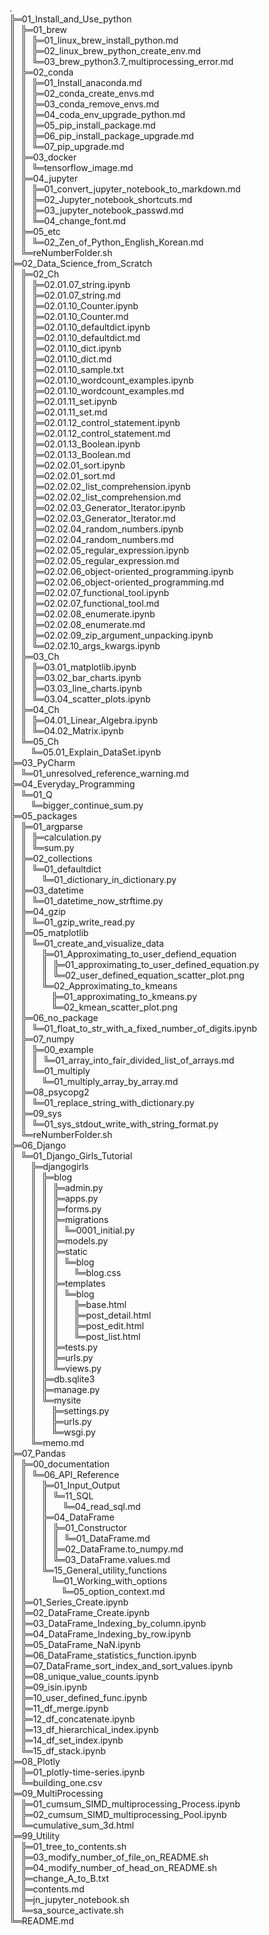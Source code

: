 .  
╠═01_Install_and_Use_python  
║&nbsp;&nbsp;╠═01_brew  
║&nbsp;&nbsp;║&nbsp;&nbsp;╠═01_linux_brew_install_python.md  
║&nbsp;&nbsp;║&nbsp;&nbsp;╠═02_linux_brew_python_create_env.md  
║&nbsp;&nbsp;║&nbsp;&nbsp;╚═03_brew_python3.7_multiprocessing_error.md  
║&nbsp;&nbsp;╠═02_conda  
║&nbsp;&nbsp;║&nbsp;&nbsp;╠═01_Install_anaconda.md  
║&nbsp;&nbsp;║&nbsp;&nbsp;╠═02_conda_create_envs.md  
║&nbsp;&nbsp;║&nbsp;&nbsp;╠═03_conda_remove_envs.md  
║&nbsp;&nbsp;║&nbsp;&nbsp;╠═04_coda_env_upgrade_python.md  
║&nbsp;&nbsp;║&nbsp;&nbsp;╠═05_pip_install_package.md  
║&nbsp;&nbsp;║&nbsp;&nbsp;╠═06_pip_install_package_upgrade.md  
║&nbsp;&nbsp;║&nbsp;&nbsp;╚═07_pip_upgrade.md  
║&nbsp;&nbsp;╠═03_docker  
║&nbsp;&nbsp;║&nbsp;&nbsp;╚═tensorflow_image.md  
║&nbsp;&nbsp;╠═04_jupyter  
║&nbsp;&nbsp;║&nbsp;&nbsp;╠═01_convert_jupyter_notebook_to_markdown.md  
║&nbsp;&nbsp;║&nbsp;&nbsp;╠═02_Jupyter_notebook_shortcuts.md  
║&nbsp;&nbsp;║&nbsp;&nbsp;╠═03_jupyter_notebook_passwd.md  
║&nbsp;&nbsp;║&nbsp;&nbsp;╚═04_change_font.md  
║&nbsp;&nbsp;╠═05_etc  
║&nbsp;&nbsp;║&nbsp;&nbsp;╚═02_Zen_of_Python_English_Korean.md  
║&nbsp;&nbsp;╚═reNumberFolder.sh  
╠═02_Data_Science_from_Scratch  
║&nbsp;&nbsp;╠═02_Ch  
║&nbsp;&nbsp;║&nbsp;&nbsp;╠═02.01.07_string.ipynb  
║&nbsp;&nbsp;║&nbsp;&nbsp;╠═02.01.07_string.md  
║&nbsp;&nbsp;║&nbsp;&nbsp;╠═02.01.10_Counter.ipynb  
║&nbsp;&nbsp;║&nbsp;&nbsp;╠═02.01.10_Counter.md  
║&nbsp;&nbsp;║&nbsp;&nbsp;╠═02.01.10_defaultdict.ipynb  
║&nbsp;&nbsp;║&nbsp;&nbsp;╠═02.01.10_defaultdict.md  
║&nbsp;&nbsp;║&nbsp;&nbsp;╠═02.01.10_dict.ipynb  
║&nbsp;&nbsp;║&nbsp;&nbsp;╠═02.01.10_dict.md  
║&nbsp;&nbsp;║&nbsp;&nbsp;╠═02.01.10_sample.txt  
║&nbsp;&nbsp;║&nbsp;&nbsp;╠═02.01.10_wordcount_examples.ipynb  
║&nbsp;&nbsp;║&nbsp;&nbsp;╠═02.01.10_wordcount_examples.md  
║&nbsp;&nbsp;║&nbsp;&nbsp;╠═02.01.11_set.ipynb  
║&nbsp;&nbsp;║&nbsp;&nbsp;╠═02.01.11_set.md  
║&nbsp;&nbsp;║&nbsp;&nbsp;╠═02.01.12_control_statement.ipynb  
║&nbsp;&nbsp;║&nbsp;&nbsp;╠═02.01.12_control_statement.md  
║&nbsp;&nbsp;║&nbsp;&nbsp;╠═02.01.13_Boolean.ipynb  
║&nbsp;&nbsp;║&nbsp;&nbsp;╠═02.01.13_Boolean.md  
║&nbsp;&nbsp;║&nbsp;&nbsp;╠═02.02.01_sort.ipynb  
║&nbsp;&nbsp;║&nbsp;&nbsp;╠═02.02.01_sort.md  
║&nbsp;&nbsp;║&nbsp;&nbsp;╠═02.02.02_list_comprehension.ipynb  
║&nbsp;&nbsp;║&nbsp;&nbsp;╠═02.02.02_list_comprehension.md  
║&nbsp;&nbsp;║&nbsp;&nbsp;╠═02.02.03_Generator_Iterator.ipynb  
║&nbsp;&nbsp;║&nbsp;&nbsp;╠═02.02.03_Generator_Iterator.md  
║&nbsp;&nbsp;║&nbsp;&nbsp;╠═02.02.04_random_numbers.ipynb  
║&nbsp;&nbsp;║&nbsp;&nbsp;╠═02.02.04_random_numbers.md  
║&nbsp;&nbsp;║&nbsp;&nbsp;╠═02.02.05_regular_expression.ipynb  
║&nbsp;&nbsp;║&nbsp;&nbsp;╠═02.02.05_regular_expression.md  
║&nbsp;&nbsp;║&nbsp;&nbsp;╠═02.02.06_object-oriented_programming.ipynb  
║&nbsp;&nbsp;║&nbsp;&nbsp;╠═02.02.06_object-oriented_programming.md  
║&nbsp;&nbsp;║&nbsp;&nbsp;╠═02.02.07_functional_tool.ipynb  
║&nbsp;&nbsp;║&nbsp;&nbsp;╠═02.02.07_functional_tool.md  
║&nbsp;&nbsp;║&nbsp;&nbsp;╠═02.02.08_enumerate.ipynb  
║&nbsp;&nbsp;║&nbsp;&nbsp;╠═02.02.08_enumerate.md  
║&nbsp;&nbsp;║&nbsp;&nbsp;╠═02.02.09_zip_argument_unpacking.ipynb  
║&nbsp;&nbsp;║&nbsp;&nbsp;╚═02.02.10_args_kwargs.ipynb  
║&nbsp;&nbsp;╠═03_Ch  
║&nbsp;&nbsp;║&nbsp;&nbsp;╠═03.01_matplotlib.ipynb  
║&nbsp;&nbsp;║&nbsp;&nbsp;╠═03.02_bar_charts.ipynb  
║&nbsp;&nbsp;║&nbsp;&nbsp;╠═03.03_line_charts.ipynb  
║&nbsp;&nbsp;║&nbsp;&nbsp;╚═03.04_scatter_plots.ipynb  
║&nbsp;&nbsp;╠═04_Ch  
║&nbsp;&nbsp;║&nbsp;&nbsp;╠═04.01_Linear_Algebra.ipynb  
║&nbsp;&nbsp;║&nbsp;&nbsp;╚═04.02_Matrix.ipynb  
║&nbsp;&nbsp;╚═05_Ch  
║&nbsp;&nbsp;&nbsp;&nbsp;&nbsp;&nbsp;╚═05.01_Explain_DataSet.ipynb  
╠═03_PyCharm  
║&nbsp;&nbsp;╚═01_unresolved_reference_warning.md  
╠═04_Everyday_Programming  
║&nbsp;&nbsp;╚═01_Q  
║&nbsp;&nbsp;&nbsp;&nbsp;&nbsp;&nbsp;╚═bigger_continue_sum.py  
╠═05_packages  
║&nbsp;&nbsp;╠═01_argparse  
║&nbsp;&nbsp;║&nbsp;&nbsp;╠═calculation.py  
║&nbsp;&nbsp;║&nbsp;&nbsp;╚═sum.py  
║&nbsp;&nbsp;╠═02_collections  
║&nbsp;&nbsp;║&nbsp;&nbsp;╚═01_defaultdict  
║&nbsp;&nbsp;║&nbsp;&nbsp;&nbsp;&nbsp;&nbsp;&nbsp;╚═01_dictionary_in_dictionary.py  
║&nbsp;&nbsp;╠═03_datetime  
║&nbsp;&nbsp;║&nbsp;&nbsp;╚═01_datetime_now_strftime.py  
║&nbsp;&nbsp;╠═04_gzip  
║&nbsp;&nbsp;║&nbsp;&nbsp;╚═01_gzip_write_read.py  
║&nbsp;&nbsp;╠═05_matplotlib  
║&nbsp;&nbsp;║&nbsp;&nbsp;╚═01_create_and_visualize_data  
║&nbsp;&nbsp;║&nbsp;&nbsp;&nbsp;&nbsp;&nbsp;&nbsp;╠═01_Approximating_to_user_defiend_equation  
║&nbsp;&nbsp;║&nbsp;&nbsp;&nbsp;&nbsp;&nbsp;&nbsp;║&nbsp;&nbsp;╠═01_approximating_to_user_defined_equation.py  
║&nbsp;&nbsp;║&nbsp;&nbsp;&nbsp;&nbsp;&nbsp;&nbsp;║&nbsp;&nbsp;╚═02_user_defined_equation_scatter_plot.png  
║&nbsp;&nbsp;║&nbsp;&nbsp;&nbsp;&nbsp;&nbsp;&nbsp;╚═02_Approximating_to_kmeans  
║&nbsp;&nbsp;║&nbsp;&nbsp;&nbsp;&nbsp;&nbsp;&nbsp;&nbsp;&nbsp;&nbsp;&nbsp;╠═01_approximating_to_kmeans.py  
║&nbsp;&nbsp;║&nbsp;&nbsp;&nbsp;&nbsp;&nbsp;&nbsp;&nbsp;&nbsp;&nbsp;&nbsp;╚═02_kmean_scatter_plot.png  
║&nbsp;&nbsp;╠═06_no_package  
║&nbsp;&nbsp;║&nbsp;&nbsp;╚═01_float_to_str_with_a_fixed_number_of_digits.ipynb  
║&nbsp;&nbsp;╠═07_numpy  
║&nbsp;&nbsp;║&nbsp;&nbsp;╠═00_example  
║&nbsp;&nbsp;║&nbsp;&nbsp;║&nbsp;&nbsp;╚═01_array_into_fair_divided_list_of_arrays.md  
║&nbsp;&nbsp;║&nbsp;&nbsp;╚═01_multiply  
║&nbsp;&nbsp;║&nbsp;&nbsp;&nbsp;&nbsp;&nbsp;&nbsp;╚═01_multiply_array_by_array.md  
║&nbsp;&nbsp;╠═08_psycopg2  
║&nbsp;&nbsp;║&nbsp;&nbsp;╚═01_replace_string_with_dictionary.py  
║&nbsp;&nbsp;╠═09_sys  
║&nbsp;&nbsp;║&nbsp;&nbsp;╚═01_sys_stdout_write_with_string_format.py  
║&nbsp;&nbsp;╚═reNumberFolder.sh  
╠═06_Django  
║&nbsp;&nbsp;╚═01_Django_Girls_Tutorial  
║&nbsp;&nbsp;&nbsp;&nbsp;&nbsp;&nbsp;╠═djangogirls  
║&nbsp;&nbsp;&nbsp;&nbsp;&nbsp;&nbsp;║&nbsp;&nbsp;╠═blog  
║&nbsp;&nbsp;&nbsp;&nbsp;&nbsp;&nbsp;║&nbsp;&nbsp;║&nbsp;&nbsp;╠═admin.py  
║&nbsp;&nbsp;&nbsp;&nbsp;&nbsp;&nbsp;║&nbsp;&nbsp;║&nbsp;&nbsp;╠═apps.py  
║&nbsp;&nbsp;&nbsp;&nbsp;&nbsp;&nbsp;║&nbsp;&nbsp;║&nbsp;&nbsp;╠═forms.py  
║&nbsp;&nbsp;&nbsp;&nbsp;&nbsp;&nbsp;║&nbsp;&nbsp;║&nbsp;&nbsp;╠═migrations  
║&nbsp;&nbsp;&nbsp;&nbsp;&nbsp;&nbsp;║&nbsp;&nbsp;║&nbsp;&nbsp;║&nbsp;&nbsp;╚═0001_initial.py  
║&nbsp;&nbsp;&nbsp;&nbsp;&nbsp;&nbsp;║&nbsp;&nbsp;║&nbsp;&nbsp;╠═models.py  
║&nbsp;&nbsp;&nbsp;&nbsp;&nbsp;&nbsp;║&nbsp;&nbsp;║&nbsp;&nbsp;╠═static  
║&nbsp;&nbsp;&nbsp;&nbsp;&nbsp;&nbsp;║&nbsp;&nbsp;║&nbsp;&nbsp;║&nbsp;&nbsp;╚═blog  
║&nbsp;&nbsp;&nbsp;&nbsp;&nbsp;&nbsp;║&nbsp;&nbsp;║&nbsp;&nbsp;║&nbsp;&nbsp;&nbsp;&nbsp;&nbsp;&nbsp;╚═blog.css  
║&nbsp;&nbsp;&nbsp;&nbsp;&nbsp;&nbsp;║&nbsp;&nbsp;║&nbsp;&nbsp;╠═templates  
║&nbsp;&nbsp;&nbsp;&nbsp;&nbsp;&nbsp;║&nbsp;&nbsp;║&nbsp;&nbsp;║&nbsp;&nbsp;╚═blog  
║&nbsp;&nbsp;&nbsp;&nbsp;&nbsp;&nbsp;║&nbsp;&nbsp;║&nbsp;&nbsp;║&nbsp;&nbsp;&nbsp;&nbsp;&nbsp;&nbsp;╠═base.html  
║&nbsp;&nbsp;&nbsp;&nbsp;&nbsp;&nbsp;║&nbsp;&nbsp;║&nbsp;&nbsp;║&nbsp;&nbsp;&nbsp;&nbsp;&nbsp;&nbsp;╠═post_detail.html  
║&nbsp;&nbsp;&nbsp;&nbsp;&nbsp;&nbsp;║&nbsp;&nbsp;║&nbsp;&nbsp;║&nbsp;&nbsp;&nbsp;&nbsp;&nbsp;&nbsp;╠═post_edit.html  
║&nbsp;&nbsp;&nbsp;&nbsp;&nbsp;&nbsp;║&nbsp;&nbsp;║&nbsp;&nbsp;║&nbsp;&nbsp;&nbsp;&nbsp;&nbsp;&nbsp;╚═post_list.html  
║&nbsp;&nbsp;&nbsp;&nbsp;&nbsp;&nbsp;║&nbsp;&nbsp;║&nbsp;&nbsp;╠═tests.py  
║&nbsp;&nbsp;&nbsp;&nbsp;&nbsp;&nbsp;║&nbsp;&nbsp;║&nbsp;&nbsp;╠═urls.py  
║&nbsp;&nbsp;&nbsp;&nbsp;&nbsp;&nbsp;║&nbsp;&nbsp;║&nbsp;&nbsp;╚═views.py  
║&nbsp;&nbsp;&nbsp;&nbsp;&nbsp;&nbsp;║&nbsp;&nbsp;╠═db.sqlite3  
║&nbsp;&nbsp;&nbsp;&nbsp;&nbsp;&nbsp;║&nbsp;&nbsp;╠═manage.py  
║&nbsp;&nbsp;&nbsp;&nbsp;&nbsp;&nbsp;║&nbsp;&nbsp;╚═mysite  
║&nbsp;&nbsp;&nbsp;&nbsp;&nbsp;&nbsp;║&nbsp;&nbsp;&nbsp;&nbsp;&nbsp;&nbsp;╠═settings.py  
║&nbsp;&nbsp;&nbsp;&nbsp;&nbsp;&nbsp;║&nbsp;&nbsp;&nbsp;&nbsp;&nbsp;&nbsp;╠═urls.py  
║&nbsp;&nbsp;&nbsp;&nbsp;&nbsp;&nbsp;║&nbsp;&nbsp;&nbsp;&nbsp;&nbsp;&nbsp;╚═wsgi.py  
║&nbsp;&nbsp;&nbsp;&nbsp;&nbsp;&nbsp;╚═memo.md  
╠═07_Pandas  
║&nbsp;&nbsp;╠═00_documentation  
║&nbsp;&nbsp;║&nbsp;&nbsp;╚═06_API_Reference  
║&nbsp;&nbsp;║&nbsp;&nbsp;&nbsp;&nbsp;&nbsp;&nbsp;╠═01_Input_Output  
║&nbsp;&nbsp;║&nbsp;&nbsp;&nbsp;&nbsp;&nbsp;&nbsp;║&nbsp;&nbsp;╚═11_SQL  
║&nbsp;&nbsp;║&nbsp;&nbsp;&nbsp;&nbsp;&nbsp;&nbsp;║&nbsp;&nbsp;&nbsp;&nbsp;&nbsp;&nbsp;╚═04_read_sql.md  
║&nbsp;&nbsp;║&nbsp;&nbsp;&nbsp;&nbsp;&nbsp;&nbsp;╠═04_DataFrame  
║&nbsp;&nbsp;║&nbsp;&nbsp;&nbsp;&nbsp;&nbsp;&nbsp;║&nbsp;&nbsp;╠═01_Constructor  
║&nbsp;&nbsp;║&nbsp;&nbsp;&nbsp;&nbsp;&nbsp;&nbsp;║&nbsp;&nbsp;║&nbsp;&nbsp;╚═01_DataFrame.md  
║&nbsp;&nbsp;║&nbsp;&nbsp;&nbsp;&nbsp;&nbsp;&nbsp;║&nbsp;&nbsp;╠═02_DataFrame.to_numpy.md  
║&nbsp;&nbsp;║&nbsp;&nbsp;&nbsp;&nbsp;&nbsp;&nbsp;║&nbsp;&nbsp;╚═03_DataFrame.values.md  
║&nbsp;&nbsp;║&nbsp;&nbsp;&nbsp;&nbsp;&nbsp;&nbsp;╚═15_General_utility_functions  
║&nbsp;&nbsp;║&nbsp;&nbsp;&nbsp;&nbsp;&nbsp;&nbsp;&nbsp;&nbsp;&nbsp;&nbsp;╚═01_Working_with_options  
║&nbsp;&nbsp;║&nbsp;&nbsp;&nbsp;&nbsp;&nbsp;&nbsp;&nbsp;&nbsp;&nbsp;&nbsp;&nbsp;&nbsp;&nbsp;&nbsp;╚═05_option_context.md  
║&nbsp;&nbsp;╠═01_Series_Create.ipynb  
║&nbsp;&nbsp;╠═02_DataFrame_Create.ipynb  
║&nbsp;&nbsp;╠═03_DataFrame_Indexing_by_column.ipynb  
║&nbsp;&nbsp;╠═04_DataFrame_Indexing_by_row.ipynb  
║&nbsp;&nbsp;╠═05_DataFrame_NaN.ipynb  
║&nbsp;&nbsp;╠═06_DataFrame_statistics_function.ipynb  
║&nbsp;&nbsp;╠═07_DataFrame_sort_index_and_sort_values.ipynb  
║&nbsp;&nbsp;╠═08_unique_value_counts.ipynb  
║&nbsp;&nbsp;╠═09_isin.ipynb  
║&nbsp;&nbsp;╠═10_user_defined_func.ipynb  
║&nbsp;&nbsp;╠═11_df_merge.ipynb  
║&nbsp;&nbsp;╠═12_df_concatenate.ipynb  
║&nbsp;&nbsp;╠═13_df_hierarchical_index.ipynb  
║&nbsp;&nbsp;╠═14_df_set_index.ipynb  
║&nbsp;&nbsp;╚═15_df_stack.ipynb  
╠═08_Plotly  
║&nbsp;&nbsp;╠═01_plotly-time-series.ipynb  
║&nbsp;&nbsp;╚═building_one.csv  
╠═09_MultiProcessing  
║&nbsp;&nbsp;╠═01_cumsum_SIMD_multiprocessing_Process.ipynb  
║&nbsp;&nbsp;╠═02_cumsum_SIMD_multiprocessing_Pool.ipynb  
║&nbsp;&nbsp;╚═cumulative_sum_3d.html  
╠═99_Utility  
║&nbsp;&nbsp;╠═01_tree_to_contents.sh  
║&nbsp;&nbsp;╠═03_modify_number_of_file_on_README.sh  
║&nbsp;&nbsp;╠═04_modify_number_of_head_on_README.sh  
║&nbsp;&nbsp;╠═change_A_to_B.txt  
║&nbsp;&nbsp;╠═contents.md  
║&nbsp;&nbsp;╠═jn_jupyter_notebook.sh  
║&nbsp;&nbsp;╚═sa_source_activate.sh  
╚═README.md  
